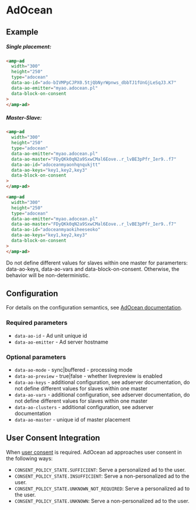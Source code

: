 <!---
Copyright 2017 The AMP HTML Authors. All Rights Reserved.

Licensed under the Apache License, Version 2.0 (the "License");
you may not use this file except in compliance with the License.
You may obtain a copy of the License at

      http://www.apache.org/licenses/LICENSE-2.0

Unless required by applicable law or agreed to in writing, software
distributed under the License is distributed on an "AS-IS" BASIS,
WITHOUT WARRANTIES OR CONDITIONS OF ANY KIND, either express or implied.
See the License for the specific language governing permissions and
limitations under the License.
-->

# AdOcean

## Example

##### Single placement:

```html
<amp-ad
  width="300"
  height="250"
  type="adocean"
  data-ao-id="ado-bIVMPpCJPX0.5tjQbNyrWpnws_dbbTJ1fUnGjLeSqJ3.K7"
  data-ao-emitter="myao.adocean.pl"
  data-block-on-consent
>
</amp-ad>
```

##### Master-Slave:

```html
<amp-ad
  width="300"
  height="250"
  type="adocean"
  data-ao-emitter="myao.adocean.pl"
  data-ao-master="FDyQKk0qN2a9SxwCMal6Eove..r_lvBE3pPfr_Ier9..f7"
  data-ao-id="adoceanmyaonhqnqukjtt"
  data-ao-keys="key1,key2,key3"
  data-block-on-consent
>
</amp-ad>

<amp-ad
  width="300"
  height="250"
  type="adocean"
  data-ao-emitter="myao.adocean.pl"
  data-ao-master="FDyQKk0qN2a9SxwCMal6Eove..r_lvBE3pPfr_Ier9..f7"
  data-ao-id="adoceanmyaokiheeseoko"
  data-ao-keys="key1,key2,key3"
  data-block-on-consent
>
</amp-ad>
```

Do not define different values for slaves within one master for paramerters: data-ao-keys, data-ao-vars and data-block-on-consent. Otherwise, the behavior will be non-deterministic.

## Configuration

For details on the configuration semantics, see [AdOcean documentation](http://www.adocean-global.com).

### Required parameters

- `data-ao-id` - Ad unit unique id
- `data-ao-emitter` - Ad server hostname

### Optional parameters

- `data-ao-mode` - sync|buffered - processing mode
- `data-ao-preview` - true|false - whether livepreview is enabled
- `data-ao-keys` - additional configuration, see adserver documentation, do not define different values for slaves within one master
- `data-ao-vars` - additional configuration, see adserver documentation, do not define different values for slaves within one master
- `data-ao-clusters` - additional configuration, see adserver documentation
- `data-ao-master` - unique id of master placement

## User Consent Integration

When [user consent](https://github.com/ampproject/amphtml/blob/master/extensions/amp-consent/amp-consent.md#blocking-behaviors) is required. AdOcean ad approaches user consent in the following ways:

- `CONSENT_POLICY_STATE.SUFFICIENT`: Serve a personalized ad to the user.
- `CONSENT_POLICY_STATE.INSUFFICIENT`: Serve a non-personalized ad to the user.
- `CONSENT_POLICY_STATE.UNKNOWN_NOT_REQUIRED`: Serve a personalized ad to the user.
- `CONSENT_POLICY_STATE.UNKNOWN`: Serve a non-personalized ad to the user.
